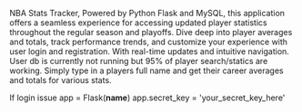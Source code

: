 NBA Stats Tracker, Powered by Python Flask and MySQL, this application offers a seamless experience for accessing updated player statistics throughout the regular season and playoffs. Dive deep into player averages and totals, track performance trends, and customize your experience with user login and registration. With real-time updates and intuitive navigation. User db is currently not running but 95% of player search/statics are working. Simply type in a players full name and get their career averages and totals for various stats.

If login issue
app = Flask(__name__)
app.secret_key = 'your_secret_key_here'
